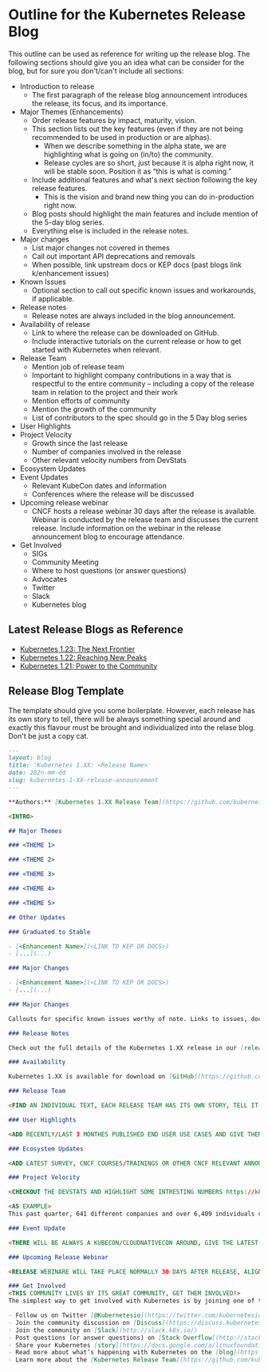 # Outline for the Kubernetes Release Blog
This outline can be used as reference for writing up the release blog. The following sections should give you an idea what can be consider for the blog, but for sure you don't/can't include all sections:

* Introduction to release
    * The first paragraph of the release blog announcement introduces the release, its focus, and its importance.
* Major Themes (Enhancements)
    * Order release features by impact, maturity, vision.
    * This section lists out the key features (even if they are not being recommended to be used in production or are alphas).
        * When we describe something in the alpha state, we are highlighting what is going on (in/to) the community.
        * Release cycles are so short, just because it is alpha right now, it will be stable soon. Position it as “this is what is coming.”
    * Include additional features and what's next section following the key release features.
        * This is the vision and brand new thing you can do in-production right now.
    * Blog posts should highlight the main features and include mention of the 5-day blog series.
    * Everything else is included in the release notes.
* Major changes
    * List major changes not covered in themes
    * Call out important API deprecations and removals
    * When possible, link upstream docs or KEP docs (past blogs link k/enhancement issues)
* Known Issues
    * Optional section to call out specific known issues and workarounds, if applicable.
* Release notes
    * Release notes are always included in the blog announcement.
* Availability of release
    * Link to where the release can be downloaded on GitHub.
    * Include interactive tutorials on the current release or how to get started with Kubernetes when relevant.
* Release Team
    * Mention job of release team
    * Important to highlight company contributions in a way that is respectful to the entire community – including a copy of the release team in relation to the project and their work
    * Mention efforts of community
    * Mention the growth of the community
    * List of contributors to the spec should go in the 5 Day blog series
* User Highlights
* Project Velocity
    * Growth since the last release
    * Number of companies involved in the release
    * Other relevant velocity numbers from DevStats
* Ecosystem Updates
* Event Updates
    * Relevant KubeCon dates and information
    * Conferences where the release will be discussed
* Upcoming release webinar
    * CNCF hosts a release webinar 30 days after the release is available. Webinar is conducted by the release team and discusses the current release. Include information on the webinar in the release announcement blog to encourage attendance.
* Get Involved
    * SIGs
    * Community Meeting
    * Where to host questions (or answer questions) 
    * Advocates
    * Twitter
    * Slack
    * Kubernetes blog

## Latest Release Blogs as Reference
* [Kubernetes 1.23: The Next Frontier](https://kubernetes.io/blog/2021/12/07/kubernetes-1-23-release-announcement/)
* [Kubernetes 1.22: Reaching New Peaks](https://kubernetes.io/blog/2021/08/04/kubernetes-1-22-release-announcement/)
* [Kubernetes 1.21: Power to the Community](https://kubernetes.io/blog/2021/04/08/kubernetes-1-21-release-announcement/)

## Release Blog Template

The template should give you some boilerplate. However, each release has its own story to tell, there will be always something special around and exactly this flavour must be brought and individualized into the relase blog. Don't be just a copy cat.

```md
---
layout: blog
title: 'Kubernetes 1.XX: <Release Name>'
date: 202n-mm-dd
slug: kubernetes-1-XX-release-announcement
---

**Authors:** [Kubernetes 1.XX Release Team](https://github.com/kubernetes/sig-release/blob/master/releases/release-1.XX/release_team.md)

<INTRO>

## Major Themes

### <THEME 1>

### <THEME 2>

### <THEME 3>

### <THEME 4>

### <THEME 5>

## Other Updates

### Graduated to Stable

- [<Enhancement Name>](<LINK TO KEP OR DOCS>)
- [...](...)

### Major Changes

- [<Enhancement Name>](<LINK TO KEP OR DOCS>)
- [...](...)

### Major Changes

Callouts for specific known issues worthy of note. Links to issues, docs, and related content.

### Release Notes

Check out the full details of the Kubernetes 1.XX release in our [release notes](https://github.com/kubernetes/kubernetes/blob/master/CHANGELOG/CHANGELOG-1.XX.md).

### Availability

Kubernetes 1.XX is available for download on [GitHub](https://github.com/kubernetes/kubernetes/releases/tag/v1.XX.0). To get started with Kubernetes, check out these [interactive tutorials](https://kubernetes.io/docs/tutorials/) or run local Kubernetes clusters using Docker container “nodes” with [kind](https://kind.sigs.k8s.io/). You can also easily install 1.XX using [kubeadm](https://kubernetes.io/docs/setup/independent/create-cluster-kubeadm/). 

### Release Team

<FIND AN INDIVIDUAL TEXT, EACH RELEASE TEAM HAS ITS OWN STORY, TELL IT!>

### User Highlights

<ADD RECENTLY/LAST 3 MONTHES PUBLISHED END USER USE CASES AND GIVE THEM SOME WORDS>

### Ecosystem Updates

<ADD LATEST SURVEY, CNCF COURSES/TRAININGS OR OTHER CNCF RELEVANT ANNOUNCEMENTS>

### Project Velocity

<CHECKOUT THE DEVSTATS AND HIGHLIGHT SOME INTRESTING NUMBERS https://k8s.devstats.cncf.io/d/12/dashboards?orgId=1&refresh=15m>

<AS EXAMPLE>
This past quarter, 641 different companies and over 6,409 individuals contributed to Kubernetes. [Check out DevStats](https://k8s.devstats.cncf.io/d/11/companies-contributing-in-repository-groups?orgId=1&var-period=m&var-repogroup_name=All) to learn more about the overall velocity of the Kubernetes project and community.

### Event Update

<THERE WILL BE ALWAYS A KUBECON/CLOUDNATIVECON AROUND, GIVE THE LATEST INFORMATION>

### Upcoming Release Webinar

<RELEASE WEBINARE WILL TAKE PLACE NORMALLY 30 DAYS AFTER RELEASE, ALIGN WITH CNCF TO HIGHLIGHT THE WEBINAR>

### Get Involved
<THIS COMMUNITY LIVES BY ITS GREAT COMMUNITY, GET THEM INVOLVED!>
The simplest way to get involved with Kubernetes is by joining one of the many [Special Interest Groups](https://github.com/kubernetes/community/blob/master/sig-list.md) (SIGs) that align with your interests. Have something you’d like to broadcast to the Kubernetes community? Share your voice at our weekly [community meeting](https://github.com/kubernetes/community/tree/master/communication), and through the channels below. Thank you for your continued feedback and support.

- Follow us on Twitter [@Kubernetesio](https://twitter.com/kubernetesio) for latest updates
- Join the community discussion on [Discuss](https://discuss.kubernetes.io/)
- Join the community on [Slack](http://slack.k8s.io/)
- Post questions (or answer questions) on [Stack Overflow](http://stackoverflow.com/questions/tagged/kubernetes)
- Share your Kubernetes [story](https://docs.google.com/a/linuxfoundation.org/forms/d/e/1FAIpQLScuI7Ye3VQHQTwBASrgkjQDSS5TP0g3AXfFhwSM9YpHgxRKFA/viewform)
- Read more about what’s happening with Kubernetes on the [blog](https://kubernetes.io/blog/)
- Learn more about the [Kubernetes Release Team](https://github.com/kubernetes/sig-release/tree/master/release-team)
```

